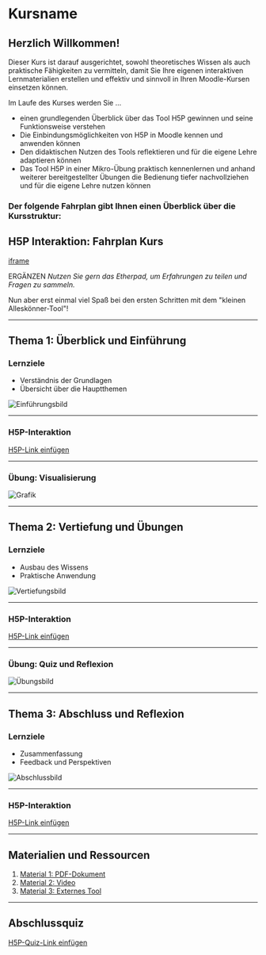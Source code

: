 # Kursname

## Herzlich Willkommen!

Dieser Kurs ist darauf ausgerichtet, sowohl theoretisches Wissen als auch praktische Fähigkeiten zu vermitteln, damit Sie Ihre eigenen interaktiven Lernmaterialien erstellen und effektiv und sinnvoll in Ihren Moodle-Kursen einsetzen können.

Im Laufe des Kurses werden Sie ...

- einen grundlegenden Überblick über das Tool H5P gewinnen und seine Funktionsweise verstehen
- Die Einbindungsmöglichkeiten von H5P in Moodle kennen und anwenden können
- Den didaktischen Nutzen des Tools reflektieren und für die eigene Lehre adaptieren können
- Das Tool H5P in einer Mikro-Übung praktisch kennenlernen und anhand weiterer bereitgestellter Übungen die Bedienung tiefer nachvollziehen und für die eigene Lehre nutzen können

 
### Der folgende Fahrplan gibt Ihnen einen Überblick über die Kursstruktur:
## H5P Interaktion: Fahrplan Kurs
[iframe](https://h5p.org/h5p/embed/1514563)


ERGÄNZEN *Nutzen Sie gern das Etherpad, um Erfahrungen zu teilen und Fragen zu sammeln.*

Nun aber erst einmal viel Spaß bei den ersten Schritten mit dem "kleinen Alleskönner-Tool"!


---

## Thema 1: Überblick und Einführung

### Lernziele

- Verständnis der Grundlagen
- Übersicht über die Hauptthemen

![Einführungsbild](./path/to/image1.jpg)

---

### H5P-Interaktion

[H5P-Link einfügen](#)

---

### Übung: Visualisierung

![Grafik](./path/to/image2.jpg)

---

## Thema 2: Vertiefung und Übungen

### Lernziele

- Ausbau des Wissens
- Praktische Anwendung

![Vertiefungsbild](./path/to/image3.jpg)

---

### H5P-Interaktion

[H5P-Link einfügen](#)

---

### Übung: Quiz und Reflexion

![Übungsbild](./path/to/image4.jpg)

---

## Thema 3: Abschluss und Reflexion

### Lernziele

- Zusammenfassung
- Feedback und Perspektiven

![Abschlussbild](./path/to/image5.jpg)

---

### H5P-Interaktion

[H5P-Link einfügen](#)

---

## Materialien und Ressourcen

1. [Material 1: PDF-Dokument](./path/to/document1.pdf)
2. [Material 2: Video](./path/to/video.mp4)
3. [Material 3: Externes Tool](#)

---

## Abschlussquiz

[H5P-Quiz-Link einfügen](#)

